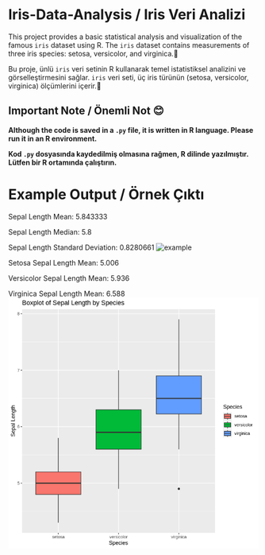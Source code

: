 # Iris-Data-Analysis / Iris Veri Analizi

This project provides a basic statistical analysis and visualization of the famous `iris` dataset using R. The `iris` dataset contains measurements of three iris species: setosa, versicolor, and virginica.🌼

Bu proje, ünlü `iris` veri setinin R kullanarak temel istatistiksel analizini ve görselleştirmesini sağlar. `iris` veri seti, üç iris türünün (setosa, versicolor, virginica) ölçümlerini içerir.🌼

## Important Note / Önemli Not 😊

**Although the code is saved in a `.py` file, it is written in R language. Please run it in an R environment.**

**Kod `.py` dosyasında kaydedilmiş olmasına rağmen, R dilinde yazılmıştır. Lütfen bir R ortamında çalıştırın.**

# Example Output / Örnek Çıktı

Sepal Length Mean: 5.843333 


Sepal Length Median: 5.8 


Sepal Length Standard Deviation: 0.8280661 
![example](sepalLenght.png)




Setosa Sepal Length Mean: 5.006 


Versicolor Sepal Length Mean: 5.936 


Virginica Sepal Length Mean: 6.588
![example](bySpecies.png)


